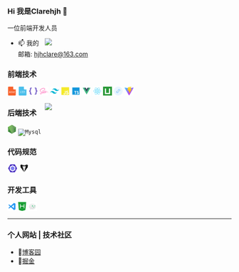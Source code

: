### Hi 我是Clarehjh 👋

一位前端开发人员

<img align="right" width="420" src="https://github-readme-stats.vercel.app/api?username=clarehjh&show_icons=true&icon_color=0078e7&title_color=0078e7&include_all_commits=true"/>

- 📫 我的邮箱: hjhclare@163.com


### 前端技术
<code><img height="20" src="./img/skill/Html.png" title="Html" /></code>
<code><img height="20" src="./img/skill/Css.png" title="Css" /></code>
<code><img height="20" src="./img/skill/Less.png" title="Less" /></code>
<code><img height="20" src="./img/skill/Sass.png" title="Sass" /></code>
<code><img height="20" src="./img/skill/Tailwindcss.png" title="Tailwindcss" /></code>
<code><img height="20" src="./img/skill/JavaScript.png" title="JavaScript" /></code>
<code><img height="20" src="./img/skill/Typescript.png" title="Typescript" /></code>
<code><img height="20" src="./img/skill/Vue.png" title="Vue" /></code>
<code><img height="20" src="./img/skill/React.png" title="React" /></code>
<code><img height="20" src="./img/skill/Uniapp.png" title="Uniapp" /></code>
<code><img height="20" src="./img/skill/Wxapp.png" title="微信小程序" /></code>
<code><img height="20" src="./img/skill/Vite.png" title="Vite" /></code>

<img align="right" width="420" src="https://github-readme-stats.vercel.app/api/top-langs/?username=clarehjh&layout=compact"/>

### 后端技术
<code><img height="20" src="./img/skill/Node.png" title="NodeJS" /></code>
<code><img height="20" src="./img/skill/Mysql.png" title="Mysql" /></code>

### 代码规范
<code><img height="20" src="./img/skill/Eslint.png" title="Eslint" /></code>
<code><img height="20" src="./img/skill/Stylelint.png" title="Stylelint" /></code>

### 开发工具
<code><img height="20" src="./img/skill/Vscode.png" title="Vscode" /></code>
<code><img height="20" src="./img/skill/HBilderX.png" title="HBilderX" /></code>
<code><img height="20" src="./img/skill/微信开发者工具.png" title="微信开发者工具" /></code>

---
### 个人网站 | 技术社区

* 📝[博客园](https://www.cnblogs.com/clarehjh/)
* 📝[掘金](https://juejin.cn/user/2885580832641213)
